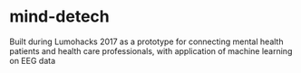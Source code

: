 # mind-detech
Built during Lumohacks 2017 as a prototype for connecting mental health patients and health care professionals, 
with application of machine learning on EEG data